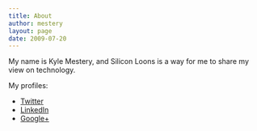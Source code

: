 ```yaml
---
title: About
author: mestery
layout: page
date: 2009-07-20
---
```

My name is Kyle Mestery, and Silicon Loons is a way for me to share my view on technology.

My profiles:

  * <a title="Mestery Twitter" href="http://twitter.com/#!/mestery" target="_blank">Twitter</a>
  * <a title="Mestery LinkedIn" href="http://www.linkedin.com/pub/kyle-mestery/3/a0b/64a" target="_blank">LinkedIn</a>
  * <a title="Mestery Google+" href="https://plus.google.com/105596956078675561351/posts" target="_blank">Google+</a>